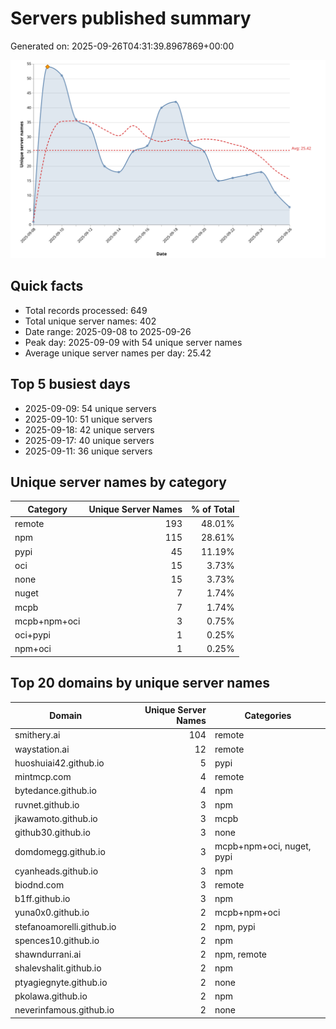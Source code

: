 # Servers published summary

Generated on: 2025-09-26T04:31:39.8967869+00:00

![Unique servers per day](servers-per-day.svg)

## Quick facts
- Total records processed: 649
- Total unique server names: 402
- Date range: 2025-09-08 to 2025-09-26
- Peak day: 2025-09-09 with 54 unique server names
- Average unique server names per day: 25.42

## Top 5 busiest days
- 2025-09-09: 54 unique servers
- 2025-09-10: 51 unique servers
- 2025-09-18: 42 unique servers
- 2025-09-17: 40 unique servers
- 2025-09-11: 36 unique servers

## Unique server names by category

| Category | Unique Server Names | % of Total |
|----------|---------------------:|-----------:|
| remote | 193 | 48.01% |
| npm | 115 | 28.61% |
| pypi | 45 | 11.19% |
| oci | 15 | 3.73% |
| none | 15 | 3.73% |
| nuget | 7 | 1.74% |
| mcpb | 7 | 1.74% |
| mcpb+npm+oci | 3 | 0.75% |
| oci+pypi | 1 | 0.25% |
| npm+oci | 1 | 0.25% |

## Top 20 domains by unique server names

| Domain | Unique Server Names | Categories |
|--------|---------------------:|------------|
| smithery.ai | 104 | remote |
| waystation.ai | 12 | remote |
| huoshuiai42.github.io | 5 | pypi |
| mintmcp.com | 4 | remote |
| bytedance.github.io | 4 | npm |
| ruvnet.github.io | 3 | npm |
| jkawamoto.github.io | 3 | mcpb |
| github30.github.io | 3 | none |
| domdomegg.github.io | 3 | mcpb+npm+oci, nuget, pypi |
| cyanheads.github.io | 3 | npm |
| biodnd.com | 3 | remote |
| b1ff.github.io | 3 | npm |
| yuna0x0.github.io | 2 | mcpb+npm+oci |
| stefanoamorelli.github.io | 2 | npm, pypi |
| spences10.github.io | 2 | npm |
| shawndurrani.ai | 2 | npm, remote |
| shalevshalit.github.io | 2 | npm |
| ptyagiegnyte.github.io | 2 | none |
| pkolawa.github.io | 2 | npm |
| neverinfamous.github.io | 2 | none |
